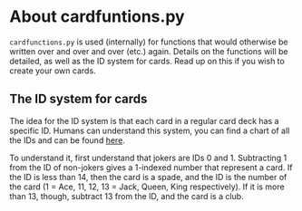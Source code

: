 # About cardfuntions.py

`cardfunctions.py` is used (internally) for functions that would otherwise be
written over and over and over (etc.) again.  Details on the functions will
be detailed, as well as the ID system for cards.  Read up on this if you
wish to create your own cards.

## The ID system for cards

The idea for the ID system is that each card in a regular card deck has a
specific ID.  Humans can understand this system, you can find a chart of
all the IDs and can be found [here](./ids-cardfunctions.md).

To understand it, first understand that jokers are IDs 0 and 1.
Subtracting 1 from the ID of non-jokers gives a 1-indexed number that
represent a card.  If the ID is less than 14, then the card is a spade, and the
ID is the number of the card (1 = Ace, 11, 12, 13 = Jack, Queen, King
respectively).  If it is more than 13, though, subtract 13 from the ID, and the
card is a club.
